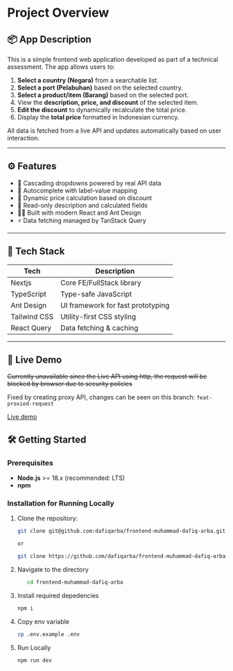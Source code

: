 # Project Overview

## 📦 App Description

This is a simple frontend web application developed as part of a technical assessment. The app allows users to:

1. **Select a country (Negara)** from a searchable list.
2. **Select a port (Pelabuhan)** based on the selected country.
3. **Select a product/item (Barang)** based on the selected port.
4. View the **description, price, and discount** of the selected item.
5. **Edit the discount** to dynamically recalculate the total price.
6. Display the **total price** formatted in Indonesian currency.

All data is fetched from a live API and updates automatically based on user interaction.

---

## ⚙️ Features

- 🔄 Cascading dropdowns powered by real API data
- 💬 Autocomplete with label-value mapping
- 🧮 Dynamic price calculation based on discount
- 📄 Read-only description and calculated fields
- 🧑‍💻 Built with modern React and Ant Design
- ⚡ Data fetching managed by TanStack Query

---

## 🧱 Tech Stack

| Tech         | Description                       |
| ------------ | --------------------------------- |
| Nextjs       | Core FE/FullStack library         |
| TypeScript   | Type-safe JavaScript              |
| Ant Design   | UI framework for fast prototyping |
| Tailwind CSS | Utility-first CSS styling         |
| React Query  | Data fetching & caching           |

---

## 🚀 Live Demo
<strike>Currently unavailable since the Live API using http, the request will be blocked by browser due to security policies</strike>

Fixed by creating proxy API, changes can be seen on this branch: `feat-proxied-request`

[Live demo](https://frontend-muhammad-dafiq-git-87d448-dafiqarbas-projects-b75db4f5.vercel.app?_vercel_share=mTltxeaX4PiHMkTIc40PWNDRmolBxguN](https://frontend-muhammad-dafiq-git-87d448-dafiqarbas-projects-b75db4f5.vercel.app?_vercel_share=mTltxeaX4PiHMkTIc40PWNDRmolBxguN))


## 🛠️ Getting Started

### Prerequisites

- **Node.js** >= 18.x (recommended: LTS)
- **npm**

### Installation for Running Locally

1. Clone the repository:

   ```sh
   git clone git@github.com:dafiqarba/frontend-muhammad-dafiq-arba.git

   or

   git clone https://github.com/dafiqarba/frontend-muhammad-dafiq-arba.git
   ```

2. Navigate to the directory

   ```sh
      cd frontend-muhammad-dafiq-arba
   ```

3. Install required depedencies

   ```sh
   npm i
   ```

4. Copy env variable

   ```sh
   cp .env.example .env
   ```

5. Run Locally
   ```sh
   npm run dev
   ```
